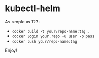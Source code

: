 # kubectl-helm

As simple as 123:
- `docker build -t your/repo-name:tag .`
- `docker login your.repo -u user -p pass`
- `docker push your/repo-name:tag`

Enjoy!
